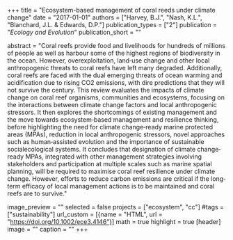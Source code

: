 +++
title = "Ecosystem-based management of coral reeds under climate change"
date = "2017-01-01"
authors = ["Harvey, B.J.", "Nash, K.L.", "Blanchard, J.L. & Edwards, D.P."]
publication_types = ["2"]
publication = "_Ecology and Evolution_"
publication_short = ""

abstract = "Coral reefs provide food and livelihoods for hundreds of millions of people as well as harbour some of the highest regions of biodiversity in the ocean. However, overexploitation, land‐use change and other local anthropogenic threats to coral reefs have left many degraded. Additionally, coral reefs are faced with the dual emerging threats of ocean warming and acidification due to rising CO2 emissions, with dire predictions that they will not survive the century. This review evaluates the impacts of climate change on coral reef organisms, communities and ecosystems, focusing on the interactions between climate change factors and local anthropogenic stressors. It then explores the shortcomings of existing management and the move towards ecosystem‐based management and resilience thinking, before highlighting the need for climate change‐ready marine protected areas (MPAs), reduction in local anthropogenic stressors, novel approaches such as human‐assisted evolution and the importance of sustainable socialecological systems. It concludes that designation of climate change‐ready MPAs, integrated with other management strategies involving stakeholders and participation at multiple scales such as marine spatial planning, will be required to maximise coral reef resilience under climate change. However, efforts to reduce carbon emissions are critical if the long‐term efficacy of local management actions is to be maintained and coral reefs are to survive."

image_preview = ""
selected = false
projects = ["ecosystem", "cc"]
#tags = ["sustainability"]
url_custom = [{name = "HTML", url = "https://doi.org/10.1002/ece3.4146"}]
math = true
highlight = true
[header]
image = ""
caption = ""
+++


